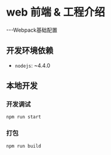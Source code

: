 # web 前端 & 工程介绍

---Webpack基础配置



## 开发环境依赖

- `nodejs`: ~4.4.0

## 本地开发

### 开发调试

```
npm run start
```

### 打包

```
npm run build
```

